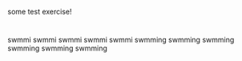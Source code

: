 some test exercise!


#
swmmi
swmmi
swmmi
swmmi
swmmi
swmming
swmming
swmming
swmming
swmming
swmming

